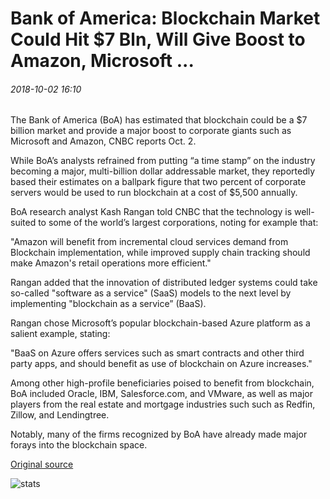# Bank of America: Blockchain Market Could Hit $7 Bln, Will Give Boost to Amazon, Microsoft ...

###### 2018-10-02 16:10

The Bank of America (BoA) has estimated that blockchain could be a $7 billion market and provide a major boost to corporate giants such as Microsoft and Amazon, CNBC reports Oct. 2.

While BoA’s analysts refrained from putting “a time stamp” on the industry becoming a major, multi-billion dollar addressable market, they reportedly based their estimates on a ballpark figure that two percent of corporate servers would be used to run blockchain at a cost of $5,500 annually.

BoA research analyst Kash Rangan told CNBC that the technology is well-suited to some of the world’s largest corporations, noting for example that:

"Amazon will benefit from incremental cloud services demand from Blockchain implementation, while improved supply chain tracking should make Amazon's retail operations more efficient."

Rangan added that the innovation of distributed ledger systems could take so-called "software as a service" (SaaS) models to the next level by implementing "blockchain as a service” (BaaS).

Rangan chose Microsoft’s popular blockchain-based Azure platform as a salient example, stating:

"BaaS on Azure offers services such as smart contracts and other third party apps, and should benefit as use of blockchain on Azure increases."

Among other high-profile beneficiaries poised to benefit from blockchain, BoA included Oracle, IBM, Salesforce.com, and VMware, as well as major players from the real estate and mortgage industries such such as Redfin, Zillow, and Lendingtree.

Notably, many of the firms recognized by BoA have already made major forays into the blockchain space.

[Original source](https://cointelegraph.com/news/bank-of-america-blockchain-market-could-hit-7-bln-will-give-boost-to-amazon-microsoft)

![stats](https://c.statcounter.com/11760860/0/a89fa40b/1/ "stats")